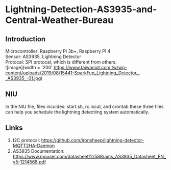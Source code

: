 # Lightning-Detection-AS3935-and-Central-Weather-Bureau


## Introduction
Microcontroller: Raspberry Pi 3b+, Raspberry Pi 4  
Sensor: AS3935, Lightning Detector  
Protocal: SPI protocal, which is different from others.  
![image](width = '200' https://www.taiwaniot.com.tw/wp-content/uploads/2019/08/15441-SparkFun_Lightning_Detector_-_AS3935_-01.jpg)  


## NIU
In the NIU file, files inculdes: start.sh, rc.local, and crontab these three files can help you schedule the lightning detectiing system automatically.



## Links
1. I2C protocal: https://github.com/ironsheep/lightning-detector-MQTT2HA-Daemon
1. AS3935 Documentation: https://www.mouser.com/datasheet/2/588/ams_AS3935_Datasheet_EN_v5-1214568.pdf
